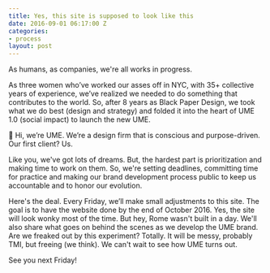 ```yaml
---
title: Yes, this site is supposed to look like this
date: 2016-09-01 06:17:00 Z
categories:
- process
layout: post
---
```


As humans, as companies, we're all works in progress.

As three women who’ve worked our asses off in NYC, with 35+ collective years of experience, we’ve realized we needed to do something that contributes to the world. So, after 8 years as Black Paper Design, we took what we do best (design and strategy) and folded it into the heart of UME 1.0 (social impact) to launch the new UME.

👋 Hi, we’re UME. We’re a design firm that is conscious and purpose-driven. Our first client? Us.

Like you, we've got lots of dreams. But, the hardest part is prioritization and making time to work on them. So, we're setting deadlines, committing time for practice and making our brand development process public to keep us accountable and to honor our evolution.

Here's the deal. Every Friday, we’ll make small adjustments to this site. The goal is to have the website done by the end of October 2016. Yes, the site will look wonky most of the time. But hey, Rome wasn't built in a day. We'll also share what goes on behind the scenes as we develop the UME brand. Are we freaked out by this experiment? Totally. It will be messy, probably TMI, but freeing (we think). We can't wait to see how UME turns out.

See you next Friday!